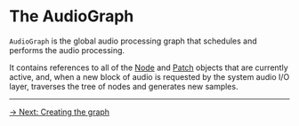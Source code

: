 # The AudioGraph

`AudioGraph` is the global audio processing graph that schedules and performs the audio processing.

It contains references to all of the [Node](../node) and [Patch](../patch) objects that are currently active, and, when a new block of audio is requested by the system audio I/O layer, traverses the tree of nodes and generates new samples.

---

[→ Next: Creating the graph](creating)
